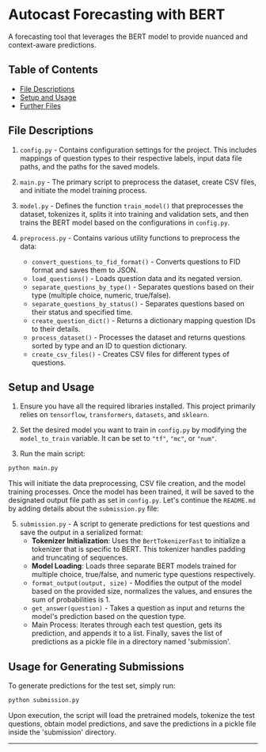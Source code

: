 
# Autocast Forecasting with BERT

A forecasting tool that leverages the BERT model to provide nuanced and context-aware predictions.

## Table of Contents
- [File Descriptions](#file-descriptions)
- [Setup and Usage](#setup-and-usage)
- [Further Files](#further-files)

## File Descriptions

1. `config.py` - Contains configuration settings for the project. This includes mappings of question types to their respective labels, input data file paths, and the paths for the saved models.
  
2. `main.py` - The primary script to preprocess the dataset, create CSV files, and initiate the model training process.
  
3. `model.py` - Defines the function `train_model()` that preprocesses the dataset, tokenizes it, splits it into training and validation sets, and then trains the BERT model based on the configurations in `config.py`.

4. `preprocess.py` - Contains various utility functions to preprocess the data:
    - `convert_questions_to_fid_format()` - Converts questions to FID format and saves them to JSON.
    - `load_questions()` - Loads question data and its negated version.
    - `separate_questions_by_type()` - Separates questions based on their type (multiple choice, numeric, true/false).
    - `separate_questions_by_status()` - Separates questions based on their status and specified time.
    - `create_question_dict()` - Returns a dictionary mapping question IDs to their details.
    - `process_dataset()` - Processes the dataset and returns questions sorted by type and an ID to question dictionary.
    - `create_csv_files()` - Creates CSV files for different types of questions.

## Setup and Usage

1. Ensure you have all the required libraries installed. This project primarily relies on `tensorflow`, `transformers`, `datasets`, and `sklearn`.

2. Set the desired model you want to train in `config.py` by modifying the `model_to_train` variable. It can be set to `"tf"`, `"mc"`, or `"num"`.

3. Run the main script:
```bash
python main.py
```

This will initiate the data preprocessing, CSV file creation, and the model training processes. Once the model has been trained, it will be saved to the designated output file path as set in `config.py`.
Let's continue the `README.md` by adding details about the `submission.py` file:


5. `submission.py` - A script to generate predictions for test questions and save the output in a serialized format:
    - **Tokenizer Initialization**: Uses the `BertTokenizerFast` to initialize a tokenizer that is specific to BERT. This tokenizer handles padding and truncating of sequences.
    - **Model Loading**: Loads three separate BERT models trained for multiple choice, true/false, and numeric type questions respectively.
    - `format_output(output, size)` - Modifies the output of the model based on the provided size, normalizes the values, and ensures the sum of probabilities is 1.
    - `get_answer(question)` - Takes a question as input and returns the model's prediction based on the question type.
    - Main Process: Iterates through each test question, gets its prediction, and appends it to a list. Finally, saves the list of predictions as a pickle file in a directory named 'submission'.

## Usage for Generating Submissions

To generate predictions for the test set, simply run:

```bash
python submission.py
```

Upon execution, the script will load the pretrained models, tokenize the test questions, obtain model predictions, and save the predictions in a pickle file inside the 'submission' directory.

---
